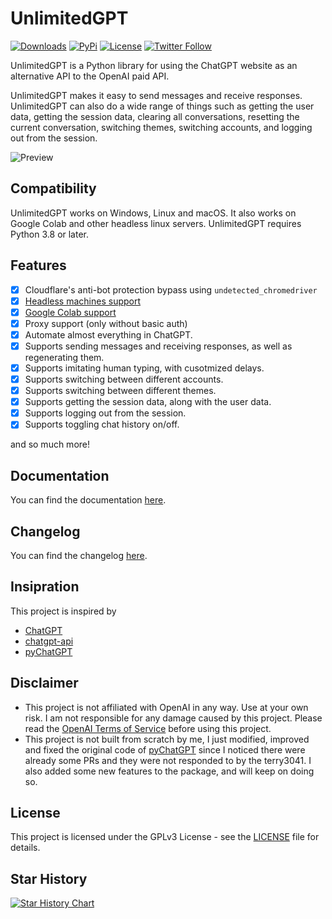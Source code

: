 # UnlimitedGPT

[![Downloads](https://static.pepy.tech/badge/unlimitedgpt)](https://pepy.tech/project/unlimitedgpt)
[![PyPi](https://img.shields.io/pypi/v/UnlimitedGPT.svg)](https://pypi.python.org/pypi/UnlimitedGPT)
[![License](https://img.shields.io/github/license/Sxvxgee/UnlimitedGPT.svg?color=green)](https://github.com/Sxvxgee/UnlimitedGPT/blob/main/LICENSE)
[![Twitter Follow](https://img.shields.io/twitter/follow/Sxvxgeness.svg?style=social)](https://twitter.com/Sxvxgeness)

UnlimitedGPT is a Python library for using the ChatGPT website as an alternative API to the OpenAI paid API.

UnlimitedGPT makes it easy to send messages and receive responses. UnlimitedGPT can also do a wide range of things such as getting the user data, getting the session data, clearing all conversations, resetting the current conversation, switching themes, switching accounts, and logging out from the session.

![Preview](https://github.com/Sxvxgee/UnlimitedGPT/blob/main/docs/assets/preview.png)

## Compatibility
UnlimitedGPT works on Windows, Linux and macOS. It also works on Google Colab and other headless  linux servers. UnlimitedGPT requires Python 3.8 or later.

## Features

-   [x] Cloudflare's anti-bot protection bypass using `undetected_chromedriver`
-   [x] [Headless machines support](#how-do-i-get-it-to-work-on-headless-linux-server)
-   [x] [Google Colab support](#how-do-i-get-it-to-work-on-google-colab)
-   [x] Proxy support (only without basic auth)
-   [x] Automate almost everything in ChatGPT.
-   [x] Supports sending messages and receiving responses, as well as regenerating them.
-   [x] Supports imitating human typing, with cusotmized delays.
-   [x] Supports switching between different accounts.
-   [x] Supports switching between different themes.
-   [x] Supports getting the session data, along with the user data.
-   [x] Supports logging out from the session.
-   [x] Supports toggling chat history on/off.

and so much more!

## Documentation
You can find the documentation [here](https://github.com/Sxvxgee/UnlimitedGPT/blob/main/docs/README.md).

## Changelog
You can find the changelog [here](https://github.com/Sxvxgee/UnlimitedGPT/blob/main/CHANGELOG.md).

## Insipration

This project is inspired by

-   [ChatGPT](https://github.com/acheong08/ChatGPT)
-   [chatgpt-api](https://github.com/transitive-bullshit/chatgpt-api)
-   [pyChatGPT](https://github.com/terry3041/pyChatGPT)

## Disclaimer

- This project is not affiliated with OpenAI in any way. Use at your own risk. I am not responsible for any damage caused by this project. Please read the [OpenAI Terms of Service](https://beta.openai.com/terms) before using this project.
- This project is not built from scratch by me, I just modified, improved and fixed the original code of [pyChatGPT](https://github.com/terry3041/pyChatGPT) since I noticed there were already some PRs and they were not responded to by the terry3041. I also added some new features to the package, and will keep on doing so.

## License

This project is licensed under the GPLv3 License - see the [LICENSE](LICENSE) file for details.

## Star History

[![Star History Chart](https://api.star-history.com/svg?repos=Sxvxgee/UnlimitedGPT&type=Date)](https://star-history.com/#Sxvxgee/UnlimitedGPT&Date)
